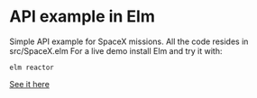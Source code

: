 # API example in Elm

Simple API example for SpaceX missions. All the code resides in src/SpaceX.elm
For a live demo install Elm and try it with:
```
elm reactor
```
[See it here](https://botiboti.github.io/apigyak/)
